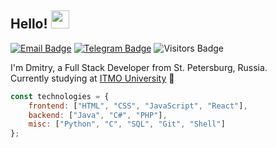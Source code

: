 ## Hello! <img src="https://user-images.githubusercontent.com/5679180/79618120-0daffb80-80be-11ea-819e-d2b0fa904d07.gif" width="29px">

[![Email Badge](https://img.shields.io/badge/-Email-c14438?style=flat-square&logo=Gmail&logoColor=white&link=mailto:sviridov.dvv@gmail.com)](mailto:sviridov.dvv@gmail.com)
[![Telegram Badge](https://img.shields.io/badge/-Telegram-0088cc?style=flat-square&labelColor=0088cc&logo=telegram&logoColor=white&link=https://t.me/slamach)](https://t.me/slamach)
![Visitors Badge](https://komarev.com/ghpvc/?username=slamach&style=flat-square&label=Visitors)

I'm Dmitry, a Full Stack Developer from St. Petersburg, Russia.  
Currently studying at [ITMO University](http://itmo.ru) 🚀

```javascript
const technologies = {
    frontend: ["HTML", "CSS", "JavaScript", "React"],
    backend: ["Java", "C#", "PHP"],
    misc: ["Python", "C", "SQL", "Git", "Shell"]
};
```

